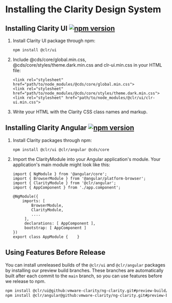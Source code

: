# Installing the Clarity Design System

## Installing Clarity UI [![npm version](https://badge.fury.io/js/%40clr%2Fui.svg)](https://badge.fury.io/js/%40clr%2Fui)

1.  Install Clarity UI package through npm:

    ```
    npm install @clr/ui
    ```

2.  Include @cds/core/global.min.css, @cds/core/styles/theme.dark.min.css and clr-ui.min.css in your HTML file:

    ```
    <link rel="stylesheet" href="path/to/node_modules/@cds/core/global.min.css">
    <link rel="stylesheet" href="path/to/node_modules/@cds/core/styles/theme.dark.min.css">
    <link rel="stylesheet" href="path/to/node_modules/@clr/ui/clr-ui.min.css">
    ```

3.  Write your HTML with the Clarity CSS class names and markup.

## Installing Clarity Angular [![npm version](https://badge.fury.io/js/%40clr%2Fangular.svg)](https://badge.fury.io/js/%40clr%2Fangular)

1.  Install Clarity packages through npm:

    ```
    npm install @clr/ui @clr/angular @cds/core
    ```

2.  Import the ClarityModule into your Angular application's module. Your application's main module might look like this:

    ```
    import { NgModule } from '@angular/core';
    import { BrowserModule } from '@angular/platform-browser';
    import { ClarityModule } from '@clr/angular';
    import { AppComponent } from './app.component';

    @NgModule({
        imports: [
            BrowserModule,
            ClarityModule,
            ....
         ],
         declarations: [ AppComponent ],
         bootstrap: [ AppComponent ]
    })
    export class AppModule {    }
    ```

## Using Features Before Release

You can install unreleased builds of the `@clr/ui` and `@clr/angular` packages by installing our preview build branches.
These branches are automatically built after each commit to the `main` branch, so you can use features before we release
to npm.

```bash
npm install @clr/ui@github:vmware-clarity/ng-clarity.git#preview-build/main/clr-ui --force
npm install @clr/angular@github:vmware-clarity/ng-clarity.git#preview-build/main/clr-angular --force
```
